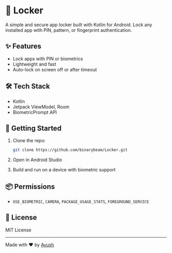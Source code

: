 # 🔐 Locker

A simple and secure app locker built with Kotlin for Android. Lock any installed app with PIN, pattern, or fingerprint authentication.

## ✨ Features

* Lock apps with PIN or biometrics
* Lightweight and fast
* Auto-lock on screen off or after timeout

## 🛠️ Tech Stack

* Kotlin
* Jetpack ViewModel, Room
* BiometricPrompt API

## 🚀 Getting Started

1. Clone the repo:

   ```bash
   git clone https://github.com/binarybeam/Locker.git
   ```
2. Open in Android Studio
3. Build and run on a device with biometric support

## 📦 Permissions

* `USE_BIOMETRIC`, `CAMERA`, `PACKAGE_USAGE_STATS`, `FOREGROUND_SERVICE`

## 📄 License

MIT License

---

Made with ❤️ by [Ayush](https://github.com/binarybeam)
